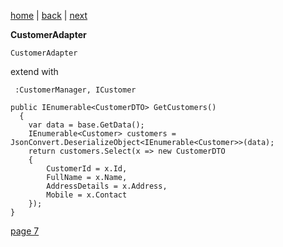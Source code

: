 [home](./page01.md) | [back](./page05.md) | [next](./page07.md)

**CustomerAdapter**
```
CustomerAdapter
```
extend with
```
 :CustomerManager, ICustomer
```

```
public IEnumerable<CustomerDTO> GetCustomers()
  {
    var data = base.GetData();
    IEnumerable<Customer> customers = JsonConvert.DeserializeObject<IEnumerable<Customer>>(data);
    return customers.Select(x => new CustomerDTO
    {
        CustomerId = x.Id,
        FullName = x.Name,
        AddressDetails = x.Address,
        Mobile = x.Contact
    });
}
```




[page 7](./page07.md)
